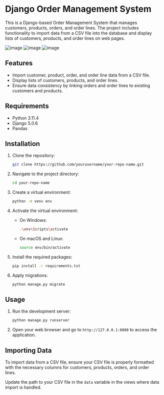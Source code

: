 # Django Order Management System

This is a Django-based Order Management System that manages customers, products, orders, and order lines. The project includes functionality to import data from a CSV file into the database and display lists of customers, products, and order lines on web pages.

![image](https://github.com/Luantrannew/Simona_web/assets/62492632/a2d8b62d-aea8-4d34-acc7-6e90e44b4172)
![image](https://github.com/Luantrannew/Simona_web/assets/62492632/5e8ae6c9-f856-43f9-908d-c3f2ac7551ae)
![image](https://github.com/Luantrannew/Simona_web/assets/62492632/df2a8e56-2be1-44c1-9177-052a964ac9b9)


## Features

- Import customer, product, order, and order line data from a CSV file.
- Display lists of customers, products, and order lines.
- Ensure data consistency by linking orders and order lines to existing customers and products.

## Requirements

- Python 3.11.4
- Django 5.0.6
- Pandas

## Installation

1. Clone the repository:
    ```bash
    git clone https://github.com/yourusername/your-repo-name.git
    ```

2. Navigate to the project directory:
    ```bash
    cd your-repo-name
    ```

3. Create a virtual environment:
    ```bash
    python -m venv env
    ```

4. Activate the virtual environment:
    - On Windows:
        ```bash
        .\env\Scripts\activate
        ```
    - On macOS and Linux:
        ```bash
        source env/bin/activate
        ```

5. Install the required packages:
    ```bash
    pip install -r requirements.txt
    ```

6. Apply migrations:
    ```bash
    python manage.py migrate
    ```

## Usage

1. Run the development server:
    ```bash
    python manage.py runserver
    ```

2. Open your web browser and go to `http://127.0.0.1:8000` to access the application.

## Importing Data

To import data from a CSV file, ensure your CSV file is properly formatted with the necessary columns for customers, products, orders, and order lines.

Update the path to your CSV file in the `data` variable in the views where data import is handled.


